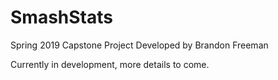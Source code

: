 # SmashStats

Spring 2019 Capstone Project
Developed by Brandon Freeman

Currently in development, more details to come.
